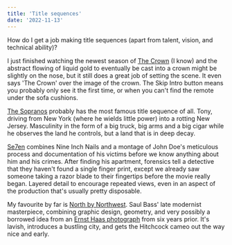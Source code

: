 ```yaml
---
title: 'Title sequences'
date: '2022-11-13'
---
```


How do I get a job making title sequences (apart from talent, vision, and technical ability)?

I just finished watching the newest season of [The Crown](https://youtu.be/yJdrrrIT8hQ) (I know) and the abstract flowing of liquid gold to eventually be cast into a crown might be slightly on the nose, but it still does a great job of setting the scene. It even says 'The Crown' over the image of the crown. The Skip Intro button means you probably only see it the first time, or when you can't find the remote under the sofa cushions.

[The Sopranos](https://youtu.be/mJpNmYeooQE) probably has the most famous title sequence of all. Tony, driving from New York (where he wields little power) into a rotting New Jersey. Masculinity in the form of a big truck, big arms and a big cigar while he observes the land he controls, but a land that is in deep decay.

[Se7en](https://youtu.be/-BJkDyCdw0c) combines Nine Inch Nails and a montage of John Doe's meticulous process and documentation of his victims before we know anything about him and his crimes. After finding his apartment, forensics tell a detective that they haven't found a single finger print, except we already saw someone taking a razor blade to their fingertips before the movie really began. Layered detail to encourage repeated views, even in an aspect of the production that's usually pretty disposable.

My favourite by far is [North by Northwest](https://youtu.be/1ON67uYwGaw). Saul Bass' late modernist masterpiece, combining graphic design, geometry, and very possibly a borrowed idea from an [Ernst Haas photograph](https://www.are.na/block/14404719) from six years prior. It's lavish, introduces a bustling city, and gets the Hitchcock cameo out the way nice and early.

